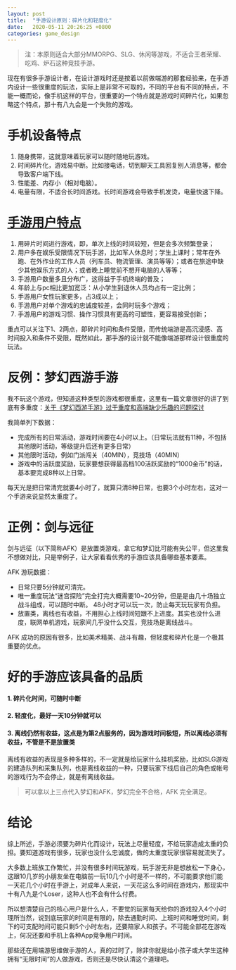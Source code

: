 ```yaml
---
layout: post
title:  "手游设计原则：碎片化和轻度化"
date:   2020-05-11 20:26:25 +0800
categories: game_design
---
```


> 注：本原则适合大部分MMORPG、SLG、休闲等游戏，不适合王者荣耀、吃鸡、炉石这种竞技手游。

现在有很多手游设计者，在设计游戏时还是按着以前做端游的那套经验来，在手游内设计一些很重度的玩法，实际上是非常不可取的，不同的平台有不同的特点，不能一概而论，像手机这样的平台，很重要的一个特点就是游戏时间碎片化，如果忽略这个特点，那十有八九会是一个失败的游戏。

# 手机设备特点
1. 随身携带，这就意味着玩家可以随时随地玩游戏。
2. 时间碎片化，游戏易中断。比如接电话，切到聊天工具回复别人消息等，都会导致客户端下线。
3. 性能差、内存小（相对电脑）。
4. 电量有限，不适合长时间游戏。长时间游戏会导致手机发烫，电量快速下降。

# [手游用户特点](中国手游用户的习惯和特点有那些？)
1. 用碎片时间进行游戏，即，单次上线的时间较短，但是会多次频繁登录；
2. 用户多在娱乐受限情况下玩手游，比如军人休息时；学生上课时；常年在外跑、在外作业的工作人员（列车员、物流管理、演员等等）；或者在旅途中缺少其他娱乐方式的人；或者晚上睡觉前不想开电脑的人等等；
3. 手游用户数量多且分布广，这得益于手机终端的普及；
4. 年龄上与pc相比更加宽泛：从小学生到退休人员均占有一定比例；
5. 手游用户女性玩家更多，占3成以上；
6. 手游用户对单个游戏的忠诚度较差，会同时玩多个游戏；
7. 手游用户的游戏习惯、操作习惯具有更高的可塑性，更容易接受创新；

重点可以关注下1、2两点，即碎片时间和条件受限，而传统端游是高沉浸感、高时间投入和条件不受限，既然如此，那手游的设计就不能像端游那样设计很重度的玩法。

# 反例：梦幻西游手游
我不玩这个游戏，但知道这种类型的游戏都很重度，这里有一篇文章很好的讲了到底有多重度：[关于《梦幻西游手游》过于重度和高端缺少乐趣的问题探讨](http://gamethk.com/news/detail/5754/6.html)

我简单列下数据：
* 完成所有的日常活动，游戏时间要在4小时以上。（日常玩法就有11种，不包括其他限时活动，等级提升后还有更多日常）
* 其他限时活动，例如门派闯关（40MIN），竞技场（40MIN）
* 游戏中的活跃度奖励，玩家要想获得最高档100活跃奖励的“1000金币”的话，基本要完成8种以上日常。

每天光是把日常清完就要4小时了，就算只清8种日常，也要3个小时左右，这对一个手游来说显然太重度了。

# 正例：剑与远征
剑与远征（以下简称AFK）是放置类游戏，拿它和梦幻比可能有失公平，但这里我不想做对比，只是举例子，让大家看看优秀的手游应该具备哪些基本要素。

AFK 游玩数据：
* 日常只要5分钟就可清完。
* 唯一重度玩法“迷宫探险”完全打完大概需要10~20分钟，但是是由几十场独立战斗组成，可以随时中断。 48小时才可以玩一次，防止每天玩玩家有负担。
* 放置类，离线也有收益，不用担心上线时间短跟不上进度。其实也没什么进度，联网单机游戏，玩家间几乎没什么交互，竞技场是离线战斗。

AFK 成功的原因有很多，比如美术精美、战斗有趣，但轻度和碎片化是一个极其重要的优点。

# 好的手游应该具备的品质
#### 1. 碎片化时间，可随时中断
#### 2. 轻度化，最好一天10分钟就可以
#### 3. 离线仍然有收益，这点是为第2点服务的，因为游戏时间极短，所以离线必须有收益，不管是不是放置类
离线有收益的表现是多种多样的，不一定就是给玩家什么挂机奖励，比如SLG游戏的建造队列和采集队列，也是离线收益的一种，只要玩家下线后自己的角色或帐号的游戏行为不会停止，就是有离线收益。

> 可以拿以上三点代入梦幻和AFK，梦幻完全不合格，AFK 完全满足。

# 结论
综上所述，手游必须要为碎片化而设计，玩法上尽量轻度，不给玩家造成太重的负担。要知道游戏有很多，玩家也没什么忠诚度，做的太重度玩家很容易就流失了。

大多数上班族工作繁忙，并没有很多时间玩游戏，玩手游无非是想放松一下身心，这跟10几岁的小朋友坐在电脑前一玩10几个小时是不一样的，不可能要求他们能一天花几个小时在手游上，对成年人来说，一天花这么多时间在游戏内，那现实中十有八九是个Loser，这种人也不会有什么付费。

所以想清楚自己的核心用户是什么人，不要觉的玩家每天给你的游戏投入4个小时理所当然，说到底玩家的时间是有限的，除去通勤时间、上班时间和睡觉时间，剩下的可支配时间可能只剩5个小时左右，还要陪家人和孩子。不可能全部花在游戏上，何况还要和手机上各种App竞争用户时间。

那些还在用端游思维做手游的人，真的过时了，除非你就是给小孩子或大学生这种拥有“无限时间”的人做游戏，否则还是尽快认清这个道理吧。
